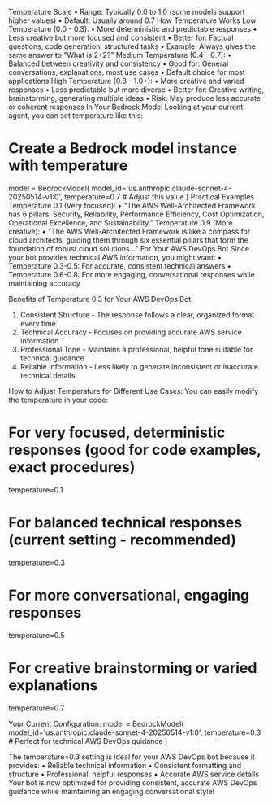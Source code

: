 Temperature Scale
•	Range: Typically 0.0 to 1.0 (some models support higher values)
•	Default: Usually around 0.7
How Temperature Works
Low Temperature (0.0 - 0.3):
•	More deterministic and predictable responses
•	Less creative but more focused and consistent
•	Better for: Factual questions, code generation, structured tasks
•	Example: Always gives the same answer to "What is 2+2?"
Medium Temperature (0.4 - 0.7):
•	Balanced between creativity and consistency
•	Good for: General conversations, explanations, most use cases
•	Default choice for most applications
High Temperature (0.8 - 1.0+):
•	More creative and varied responses
•	Less predictable but more diverse
•	Better for: Creative writing, brainstorming, generating multiple ideas
•	Risk: May produce less accurate or coherent responses
In Your Bedrock Model
Looking at your current agent, you can set temperature like this:
# Create a Bedrock model instance with temperature
model = BedrockModel(
    model_id='us.anthropic.claude-sonnet-4-20250514-v1:0',
    temperature=0.7  # Adjust this value
)
Practical Examples
Temperature 0.1 (Very focused):
•	"The AWS Well-Architected Framework has 6 pillars: Security, Reliability, Performance Efficiency, Cost Optimization, Operational Excellence, and Sustainability."
Temperature 0.9 (More creative):
•	"The AWS Well-Architected Framework is like a compass for cloud architects, guiding them through six essential pillars that form the foundation of robust cloud solutions..."
For Your AWS DevOps Bot
Since your bot provides technical AWS information, you might want:
•	Temperature 0.3-0.5: For accurate, consistent technical answers
•	Temperature 0.6-0.8: For more engaging, conversational responses while maintaining accuracy

Benefits of Temperature 0.3 for Your AWS DevOps Bot:
1.	Consistent Structure - The response follows a clear, organized format every time
2.	Technical Accuracy - Focuses on providing accurate AWS service information
3.	Professional Tone - Maintains a professional, helpful tone suitable for technical guidance
4.	Reliable Information - Less likely to generate inconsistent or inaccurate technical details

How to Adjust Temperature for Different Use Cases:
You can easily modify the temperature in your code:
# For very focused, deterministic responses (good for code examples, exact procedures)
temperature=0.1

# For balanced technical responses (current setting - recommended)
temperature=0.3

# For more conversational, engaging responses
temperature=0.5

# For creative brainstorming or varied explanations
temperature=0.7

Your Current Configuration:
model = BedrockModel(
    model_id='us.anthropic.claude-sonnet-4-20250514-v1:0', 
    temperature=0.3  # Perfect for technical AWS DevOps guidance
)

The temperature=0.3 setting is ideal for your AWS DevOps bot because it provides:
•	Reliable technical information
•	Consistent formatting and structure
•	Professional, helpful responses
•	Accurate AWS service details
Your bot is now optimized for providing consistent, accurate AWS DevOps guidance while maintaining an engaging conversational style!
